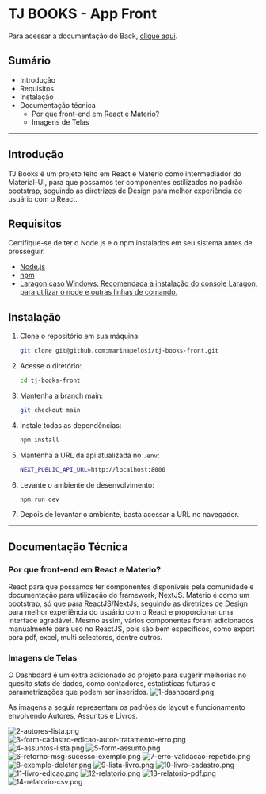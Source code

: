 # TJ BOOKS - App Front

Para acessar a documentação do Back, [clique aqui](https://github.com/marinapelosi/tj-books-api).

## Sumário
- Introdução
- Requisitos
- Instalação
- Documentação técnica
  - Por que front-end em React e Materio?
  - Imagens de Telas

------

## Introdução

TJ Books é um projeto feito em React e Materio como intermediador do Material-UI, para que possamos ter componentes estilizados no padrão bootstrap, seguindo as diretrizes de Design para melhor experiência do usuário com o React.

## Requisitos

Certifique-se de ter o Node.js e o npm instalados em seu sistema antes de prosseguir.

- [Node.js](https://nodejs.org/)
- [npm](https://www.npmjs.com/)
- [Laragon caso Windows: Recomendada a instalação do console Laragon, para utilizar o node e outras linhas de comando.](https://laragon.org/)

## Instalação

1. Clone o repositório em sua máquina:

   ```bash
   git clone git@github.com:marinapelosi/tj-books-front.git

2. Acesse o diretório:

   ```bash
   cd tj-books-front

3. Mantenha a branch main:

   ```bash
   git checkout main

4. Instale todas as dependências:

   ```bash
   npm install

5. Mantenha a URL da api atualizada no `.env`:

   ```bash
   NEXT_PUBLIC_API_URL=http://localhost:8000

6. Levante o ambiente de desenvolvimento:

   ```bash
   npm run dev

7. Depois de levantar o ambiente, basta acessar a URL no navegador. 
----

## Documentação Técnica

### Por que front-end em React e Materio?

React para que possamos ter componentes disponíveis pela comunidade e documentação para utilização do framework, NextJS.
Materio é como um bootstrap, só que para ReactJS/NextJs, seguindo as diretrizes de Design para melhor experiência do usuário com o React e proporcionar uma interface agradável.
Mesmo assim, vários componentes foram adicionados manualmente para uso no ReactJS, pois são bem específicos, como export para pdf, excel, multi selectores, dentre outros.

### Imagens de Telas

O Dashboard é um extra adicionado ao projeto para sugerir melhorias no quesito stats de dados, como contadores, estatísticas futuras e parametrizações que podem ser inseridos.
![1-dashboard.png](doc-imgs%2F1-dashboard.png)

As imagens a seguir representam os padrões de layout e funcionamento envolvendo Autores, Assuntos e Livros.

![2-autores-lista.png](doc-imgs%2F2-autores-lista.png)
![3-form-cadastro-edicao-autor-tratamento-erro.png](doc-imgs%2F3-form-cadastro-edicao-autor-tratamento-erro.png)
![4-assuntos-lista.png](doc-imgs%2F4-assuntos-lista.png)
![5-form-assunto.png](doc-imgs%2F5-form-assunto.png)
![6-retorno-msg-sucesso-exemplo.png](doc-imgs%2F6-retorno-msg-sucesso-exemplo.png)
![7-erro-validacao-repetido.png](doc-imgs%2F7-erro-validacao-repetido.png)
![8-exemplo-deletar.png](doc-imgs%2F8-exemplo-deletar.png)
![9-lista-livro.png](doc-imgs%2F9-lista-livro.png)
![10-livro-cadastro.png](doc-imgs%2F10-livro-cadastro.png)
![11-livro-edicao.png](doc-imgs%2F11-livro-edicao.png)
![12-relatorio.png](doc-imgs%2F12-relatorio.png)
![13-relatorio-pdf.png](doc-imgs%2F13-relatorio-pdf.png)
![14-relatorio-csv.png](doc-imgs%2F14-relatorio-csv.png)
